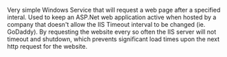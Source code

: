 Very simple Windows Service that will request a web page after a specified interal. Used to keep an ASP.Net web application active when hosted by a company that doesn't allow the IIS Timeout interval to be changed (ie. GoDaddy).
By requesting the website every so often the IIS server will not timeout and shutdown, which prevents significant load times upon the next http request for the website.
